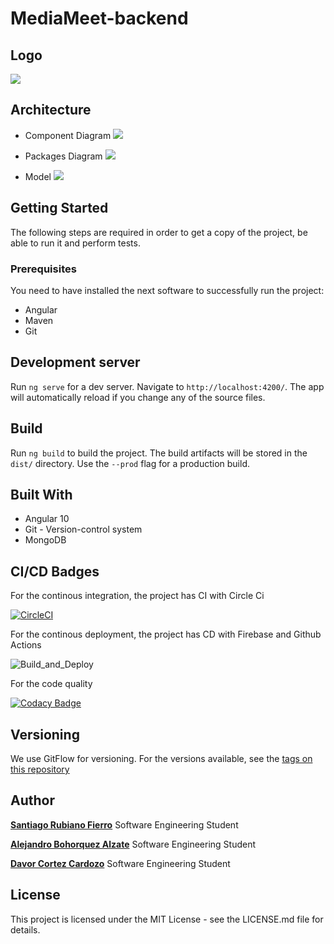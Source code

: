 # MediaMeet-backend

## Logo

![](https://cdn.discordapp.com/attachments/748398289514397717/763456425099132978/Screen_Shot_2020-10-07_at_12.41.11_PM.png)

## Architecture

+ Component Diagram
![](https://cdn.discordapp.com/attachments/749330138407370856/763404991800410152/unknown.png)

+ Packages Diagram
![](https://cdn.discordapp.com/attachments/749330138407370856/763411410792218654/package.png)

+ Model
![](https://cdn.discordapp.com/attachments/749330138407370856/763405674520510475/model.png)



## Getting Started
The following steps are required in order to get a copy of the project, be able to run it and perform tests.
### Prerequisites
You need to have installed the next software to successfully run the project:

* Angular
* Maven
* Git

## Development server

Run `ng serve` for a dev server. Navigate to `http://localhost:4200/`. The app will automatically reload if you change any of the source files.

## Build

Run `ng build` to build the project. The build artifacts will be stored in the `dist/` directory. Use the `--prod` flag for a production build.


## Built With
* Angular 10
* Git - Version-control system
* MongoDB


## CI/CD Badges

For the continous integration, the project has CI with Circle Ci

 [![CircleCI](https://circleci.com/gh/circleci/circleci-docs.svg?style=svg)](https://app.circleci.com/pipelines/github/Pac-Man-Bytes/MediaMeet-frontend)


For the continous deployment, the project has CD with Firebase and Github Actions

![Build_and_Deploy](https://github.com/Pac-Man-Bytes/MediaMeet-frontend/workflows/Build_and_Deploy/badge.svg)


For the code quality

[![Codacy Badge](https://app.codacy.com/project/badge/Grade/7c11134a1b5e478090c93293fc1e1296)](https://www.codacy.com/gh/Pac-Man-Bytes/MediaMeet-frontend/dashboard?utm_source=github.com&amp;utm_medium=referral&amp;utm_content=Pac-Man-Bytes/MediaMeet-frontend&amp;utm_campaign=Badge_Grade)



## Versioning

We use GitFlow for versioning. For the versions available, see the [tags on this repository](https://github.com/Pac-Man-Bytes/MediaMeet-backend/releases/)

## Author

[**Santiago Rubiano Fierro**](https://github.com/srubianof) Software Engineering Student

[**Alejandro Bohorquez Alzate**](https://github.com/alejandrobohal) Software Engineering Student

[**Davor Cortez Cardozo**](https://github.com/d4v0r) Software Engineering Student

## License

 This project is licensed under the MIT License - see the LICENSE.md file for details.
